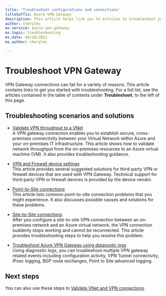```yaml
---
title: 'Troubleshoot configurations and connections'
titleSuffix: Azure VPN Gateway
description: This article helps link you to articles to troubleshoot your VPN Gateway configuration, connection, and to validate throughput.
author: cherylmc
ms.service: azure-vpn-gateway
ms.topic: troubleshooting
ms.date: 04/28/2021
ms.author: cherylmc

---
```

# Troubleshoot VPN Gateway

VPN Gateway connections can fail for a variety of reasons. This article contains links to get you started with troubleshooting. For a full list, see the articles contained in the table of contents under **Troubleshoot**, to the left of this page.

## Troubleshooting scenarios and solutions

* [Validate VPN throughput to a VNet](vpn-gateway-validate-throughput-to-vnet.md)<br>A VPN gateway connection enables you to establish secure, cross-premises connectivity between your Virtual Network within Azure and your on-premises IT infrastructure. This article shows how to validate network throughput from the on-premises resources to an Azure virtual machine (VM). It also provides troubleshooting guidance.

* [VPN and Firewall device settings](vpn-gateway-third-party-settings.md)<br>This article provides several suggested solutions for third-party VPN or firewall devices that are used with VPN Gateway. Technical support for third-party VPN or firewall devices is provided by the device vendor.

* [Point-to-Site connections](vpn-gateway-troubleshoot-vpn-point-to-site-connection-problems.md)<br>This article lists common point-to-site connection problems that you might experience. It also discusses possible causes and solutions for these problems.

* [Site-to-Site connections](vpn-gateway-troubleshoot-site-to-site-cannot-connect.md)<br>After you configure a site-to-site VPN connection between an on-premises network and an Azure virtual network, the VPN connection suddenly stops working and cannot be reconnected. This article provides troubleshooting steps to help you resolve this problem.

* [Troubleshoot Azure VPN Gateway using diagnostic logs](troubleshoot-vpn-with-azure-diagnostics.md)<br>Using diagnostic logs, you can troubleshoot multiple VPN gateway related events including configuration activity, VPN Tunnel connectivity, IPsec logging, BGP route exchanges, Point to Site advanced logging. 

## Next steps

You can also use these steps to [Validate VNet and VPN connections](https://support.microsoft.com/help/4032151/configuring-and-validating-vnet-or-vpn-connections).
